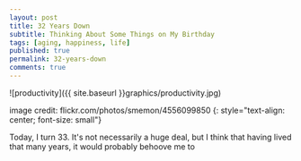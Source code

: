 ```yaml
---
layout: post
title: 32 Years Down
subtitle: Thinking About Some Things on My Birthday
tags: [aging, happiness, life]
published: true
permalink: 32-years-down
comments: true
---
```

![productivity]({{ site.baseurl }}graphics/productivity.jpg)

image credit: flickr.com/photos/smemon/4556099850
{: style="text-align: center; font-size: small"}

Today, I turn 33. It's not necessarily a huge deal, but I think that having lived that many years, it would probably behoove me to 

